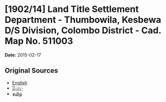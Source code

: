 # [1902/14] Land Title Settlement Department - Thumbowila, Kesbewa D/S Division, Colombo District - Cad. Map No. 511003

**Date:** 2015-02-17

## Original Sources

- [English](https://documents.gov.lk/view/extra-gazettes/2015/2/1902-14_E.pdf)
- [සිංහල](https://documents.gov.lk/view/extra-gazettes/2015/2/1902-14_S.pdf)
- [தமிழ்](https://documents.gov.lk/view/extra-gazettes/2015/2/1902-14_T.pdf)
